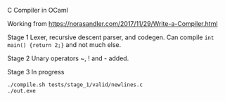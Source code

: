 C Compiler in OCaml

Working from 
https://norasandler.com/2017/11/29/Write-a-Compiler.html

Stage 1
Lexer, recursive descent parser, and codegen.
Can compile ```int main() {return 2;}``` and not much else.

Stage 2
Unary operators ~, ! and - added.

Stage 3
In progress

```
./compile.sh tests/stage_1/valid/newlines.c
./out.exe
```